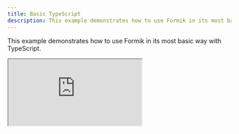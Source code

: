 ```yaml
---
title: Basic TypeScript
description: This example demonstrates how to use Formik in its most basic way with TypeScript.
---
```


This example demonstrates how to use Formik in its most basic way with TypeScript.

<div className="embed-responsive aspect-ratio-square">
  <iframe
  src="https://codesandbox.io/embed/github/formik/formik/tree/main/examples/basic-typescript?fontsize=14&hidenavigation=1&theme=dark"
  style={{ width:'100%', height: '100%', border:0, borderRadius: 4, overflow: 'hidden'}}
  title="formik/formik: async-submission"
  allow="accelerometer; ambient-light-sensor; camera; encrypted-media; geolocation; gyroscope; hid; microphone; midi; payment; usb; vr; xr-spatial-tracking"
  sandbox="allow-forms allow-modals allow-popups allow-presentation allow-same-origin allow-scripts"
  ></iframe>
</div>
